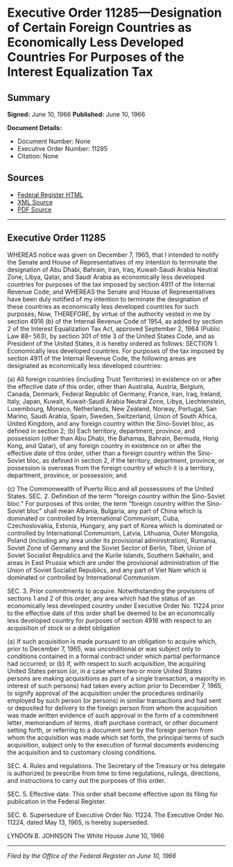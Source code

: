 # Executive Order 11285—Designation of Certain Foreign Countries as Economically Less Developed Countries For Purposes of the Interest Equalization Tax

## Summary

**Signed:** June 10, 1966
**Published:** June 10, 1966

**Document Details:**
- Document Number: None
- Executive Order Number: 11285
- Citation: None

## Sources
- [Federal Register HTML](https://www.presidency.ucsb.edu/documents/executive-order-11285-designation-certain-foreign-countries-economically-less-developed)
- [XML Source](None)
- [PDF Source](None)

---

## Executive Order 11285

WHEREAS notice was given on December 7, 1965, that I intended to notify the Senate and House of Representatives of my intention to terminate the designation of Abu Dhabi, Bahrain, Iran, Iraq, Kuwait-Saudi Arabia Neutral Zone, Libya, Qatar, and Saudi Arabia as economically less developed countries for purposes of the tax imposed by section 4911 of the Internal Revenue Code; and
WHEREAS the Senate and House of Representatives have been duly notified of my intention to terminate the designation of these countries as economically less developed countries for such purposes;
Now, THEREFORE, by virtue of the authority vested in me by section 4916 (b) of the Internal Revenue Code of 1954, as added by section 2 of the Interest Equalization Tax Act, approved September 2, 1964 (Public Law 88– 563), by section 301 of title 3 of the United States Code, and as President of the United States, it is hereby ordered as follows:
SECTION 1. Economically less developed countries. For purposes of the tax imposed by section 4911 of the Internal Revenue Code, the following areas are designated as economically less developed countries:

(a) All foreign countries (including Trust Territories) in existence on or after the effective date of this order, other than Australia, Austria, Belgium, Canada, Denmark, Federal Republic of Germany, France, Iran, Iraq, Ireland, Italy, Japan, Kuwait, Kuwait-Saudi Arabia Neutral Zone, Libya, Liechtenstein, Luxembourg, Monaco, Netherlands, New Zealand, Norway, Portugal, San Marino, Saudi Arabia, Spain, Sweden, Switzerland, Union of South Africa, United Kingdom, and any foreign country within the Sino-Soviet bloc, as defined in section 2;
(b) Each territory, department, province, and possession (other than Abu Dhabi, the Bahamas, Bahrain, Bermuda, Hong Kong, and Qatar), of any foreign country in existence on or after the effective date of this order, other than a foreign country within the Sino-Soviet bloc, as defined in section 2, if the territory, department, province, or possession is overseas from the foreign country of which it is a territory, department, province, or possession; and

(c) The Commonwealth of Puerto Rico and all possessions of the United States.
SEC. 2. Definition of the term "foreign country within the Sino-Soviet bloc." For purposes of this order, the term "foreign country within the Sino-Soviet bloc" shall mean Albania, Bulgaria, any part of China which is dominated or controlled by International Communism, Cuba, Czechoslovakia, Estonia, Hungary, any part of Korea which is dominated or controlled by International Communism, Latvia, Lithuania, Outer Mongolia, Poland (including any area under its provisional administration), Rumania, Soviet Zone of Germany and the Soviet Sector of Berlin, Tibet, Union of Soviet Socialist Republics and the Kurile Islands, Southern Sakhalin, and areas in East Prussia which are under the provisional administration of the Union of Soviet Socialist Republics, and any part of Viet Nam which is dominated or controlled by International Communism.

SEC. 3. Prior commitments to acquire. Notwithstanding the provisions of sections 1 and 2 of this order, any area which had the status of an economically less developed country under Executive Order No. 11224 prior to the effective date of this order shall be deemed to be an economically less developed country for purposes of section 4916 with respect to an acquisition of stock or a debt obligation

(a) If such acquisition is made pursuant to an obligation to acquire which, prior to December 7, 1965, was unconditional or was subject only to conditions contained in a formal contract under which partial performance had occurred; or
(b) If, with respect to such acquisition, the acquiring United States person (or, in a case where two or more United States persons are making acquisitions as part of a single transaction, a majority in interest of such persons) had taken every action prior to December 7, 1965, to signify approval of the acquisition under the procedures ordinarily employed by such person (or persons) in similar transactions and had sent or deposited for delivery to the foreign person from whom the acquisition was made written evidence of such approval in the form of a commitment letter, memorandum of terms, draft purchase contract, or other document setting forth, or referring to a document sent by the foreign person from whom the acquisition was made which set forth, the principal terms of such acquisition, subject only to the execution of formal documents evidencing the acquisition and to customary closing conditions.

SEC. 4. Rules and regulations. The Secretary of the Treasury or his delegate is authorized to prescribe from time to time regulations, rulings, directions, and instructions to carry out the purposes of this order.

SEC. 5. Effective date. This order shall become effective upon its filing for publication in the Federal Register.

SEC. 6. Supersedure of Executive Order No. 11224. The Executive Order No. 11224, dated May 13, 1965, is hereby superseded.

LYNDON B. JOHNSON
The White House
June 10, 1966

---

*Filed by the Office of the Federal Register on June 10, 1966*
